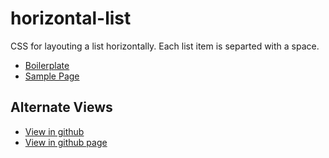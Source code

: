 # horizontal-list

CSS for layouting a list horizontally. Each list item is separted with a space. 

- [Boilerplate](src/style.css)
- [Sample Page](sample/sample.html)

## Alternate Views

- [View in github](https://github.com/JamesRobertHugginsNgo/horizontal-list)
- [View in github page](https://jamesroberthugginsngo.github.io/horizontal-list/)
